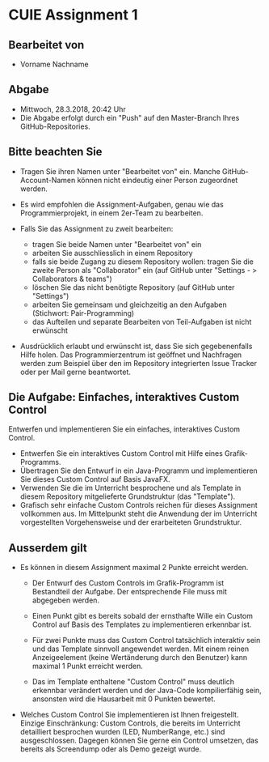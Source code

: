 # CUIE Assignment 1

## Bearbeitet von
 - Vorname Nachname
 
## Abgabe
- Mittwoch, 28.3.2018, 20:42 Uhr
- Die Abgabe erfolgt durch ein "Push" auf den Master-Branch Ihres GitHub-Repositories.

## Bitte beachten Sie
 - Tragen Sie ihren Namen unter "Bearbeitet von" ein. Manche GitHub-Account-Namen können nicht
 eindeutig einer Person zugeordnet werden.
 
 - Es wird empfohlen die Assignment-Aufgaben, genau wie das Programmierprojekt, in einem 2er-Team zu bearbeiten. 
 
 - Falls Sie das Assignment zu zweit bearbeiten:
   - tragen Sie beide Namen unter "Bearbeitet von" ein
   - arbeiten Sie ausschliesslich in einem Repository
   - falls sie beide Zugang zu diesem Repository wollen: tragen Sie die zweite Person als "Collaborator" ein (auf GitHub unter "Settings - > Collaborators & teams")
   - löschen Sie das nicht benötigte Repository (auf GitHub unter "Settings")
   - arbeiten Sie gemeinsam und gleichzeitig an den Aufgaben (Stichwort: Pair-Programming)
   - das Aufteilen und separate Bearbeiten von Teil-Aufgaben ist nicht erwünscht
 
 - Ausdrücklich erlaubt und erwünscht ist, dass Sie sich gegebenenfalls Hilfe holen.
 Das Programmierzentrum ist geöffnet und Nachfragen werden zum Beispiel über den im Repository integrierten 
 Issue Tracker oder per Mail gerne beantwortet. 
 
## Die Aufgabe: Einfaches, interaktives Custom Control

Entwerfen und implementieren Sie ein einfaches, interaktives Custom Control.
 - Entwerfen Sie ein interaktives Custom Control mit Hilfe eines Grafik-Programms. 
 - Übertragen Sie den Entwurf in ein Java-Programm und implementieren Sie dieses Custom Control auf Basis JavaFX.
 - Verwenden Sie die im Unterricht besprochene und als Template in diesem Repository mitgelieferte Grundstruktur (das "Template").
 - Grafisch sehr einfache Custom Controls reichen für dieses Assignment vollkommen aus. Im Mittelpunkt steht die Anwendung 
   der im Unterricht vorgestellten Vorgehensweise und der erarbeiteten Grundstruktur.


## Ausserdem gilt
 - Es können in diesem Assignment maximal 2 Punkte erreicht werden. 

   - Der Entwurf des Custom Controls im Grafik-Programm ist Bestandteil der Aufgabe. Der entsprechende File muss mit abgegeben werden.
 
   - Einen Punkt gibt es bereits sobald der ernsthafte Wille ein Custom Control auf Basis des Templates zu implementieren erkennbar ist.
 
   - Für zwei Punkte muss das Custom Control tatsächlich interaktiv sein und das Template sinnvoll angewendet werden. 
 Mit einem reinen Anzeigeelement (keine Wertänderung durch den Benutzer) kann maximal 1 Punkt erreicht werden.
 
   - Das im Template enthaltene "Custom Control" muss deutlich erkennbar verändert werden und der Java-Code kompilierfähig sein, 
   ansonsten wird die Hausarbeit mit 0 Punkten bewertet.
 
 - Welches Custom Control Sie implementieren ist Ihnen freigestellt. Einzige Einschränkung: Custom Controls, die bereits
 im Unterricht detailliert besprochen wurden (LED, NumberRange, etc.) sind ausgeschlossen. Dagegen können Sie gerne
 ein Control umsetzen, das bereits als Screendump oder als Demo gezeigt wurde.
 